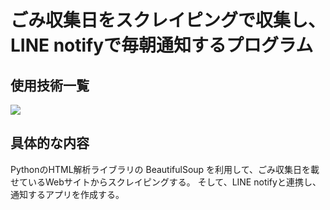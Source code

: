 # ごみ収集日をスクレイピングで収集し、LINE notifyで毎朝通知するプログラム

## 使用技術一覧
<img src="https://img.shields.io/badge/-Python-#3776AB.svg?logo=vim&style=flat">

## 具体的な内容
PythonのHTML解析ライブラリの BeautifulSoup を利用して、ごみ収集日を載せているWebサイトからスクレイピングする。
そして、LINE notifyと連携し、通知するアプリを作成する。

